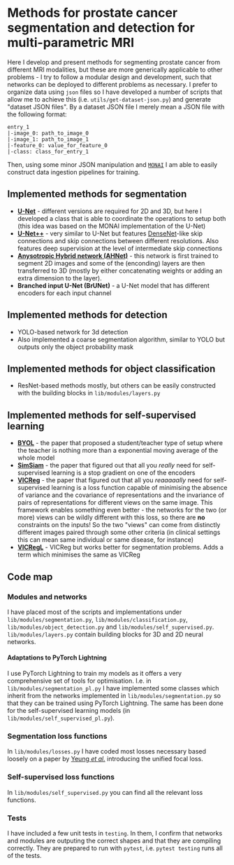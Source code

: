 # Methods for prostate cancer segmentation and detection for multi-parametric MRI

Here I develop and present methods for segmenting prostate cancer from different MRI modalities, but these are more generically applicable to other problems - I try to follow a modular design and development, such that networks can be deployed to different problems as necessary. I prefer to organize data using `json` files so I have developed a number of scripts that allow me to achieve this (i.e. `utils/get-dataset-json.py`) and generate "dataset JSON files". By a dataset JSON file I merely mean a JSON file with the following format:

```
entry_1
|-image_0: path_to_image_0
|-image_1: path_to_image_1
|-feature_0: value_for_feature_0
|-class: class_for_entry_1
```

Then, using some minor JSON manipulation and [`MONAI`](https://monai.io/) I am able to easily construct data ingestion pipelines for training.

## Implemented methods for segmentation

* [**U-Net**](https://www.nature.com/articles/s41592-018-0261-2) - different versions are required for 2D and 3D, but here I developed a class that is able to coordinate the operations to setup both (this idea was based on the MONAI implementation of the U-Net)
* [**U-Net++**](https://pubmed.ncbi.nlm.nih.gov/32613207/) - very similar to U-Net but features [DenseNet](https://arxiv.org/abs/1608.06993)-like skip connections and skip connections between different resolutions. Also features deep supervision at the level of intermediate skip connections
* [**Anysotropic Hybrid network (AHNet)**](https://arxiv.org/abs/1711.08580) - this network is first trained to segment 2D images and some of the (enconding) layers are then transferred to 3D (mostly by either concatenating weights or adding an extra dimension to the layer).
* **Branched input U-Net (BrUNet)** - a U-Net model that has different encoders for each input channel

## Implemented methods for detection

* YOLO-based network for 3d detection
* Also implemented a coarse segmentation algorithm, similar to YOLO but outputs only the object probability mask

## Implemented methods for object classification

* ResNet-based methods mostly, but others can be easily constructed with the building blocks in `lib/modules/layers.py`

## Implemented methods for self-supervised learning

* [**BYOL**](https://arxiv.org/abs/2006.07733) - the paper that proposed a student/teacher type of setup where the teacher is nothing more than a exponential moving average of the whole model
* [**SimSiam**](https://arxiv.org/abs/2011.10566) - the paper that figured out that all you *really* need for self-supervised learning is a stop gradient on one of the encoders
* [**VICReg**](https://arxiv.org/abs/2105.04906) - the paper that figured out that all you *reaaaaally* need for self-supervised learning is a loss function capable of minimising the absence of variance and the covariance of representations and the invariance of pairs of representations for different views on the same image. This framework enables something even better - the networks for the two (or more) views can be wildly different with this loss, so there are **no** constraints on the inputs! So the two "views" can come from distinctly different images paired through some other criteria (in clinical settings this can mean same individual or same disease, for instance)
* [**VICRegL**](https://arxiv.org/abs/2210.01571) - VICReg but works better for segmentation problems. Adds a term which minimises the same as VICReg 

## Code map

### Modules and networks

I have placed most of the scripts and implementations under `lib/modules/segmentation.py`, `lib/modules/classification.py`, `lib/modules/object_detection.py` and `lib/modules/self_supervised.py`. `lib/modules/layers.py` contain building blocks for 3D and 2D neural networks.

#### Adaptations to PyTorch Lightning

I use PyTorch Lightning to train my models as it offers a very comprehensive set of tools for optimisation. I.e. in `lib/modules/segmentation_pl.py` I have implemented some classes which inherit from the networks implemented in `lib/modules/segmentation.py` so that they can be trained using PyTorch Lightning. The same has been done for the self-supervised learning models (in `lib/modules/self_supervised_pl.py`).

### Segmentation loss functions

In `lib/modules/losses.py` I have coded most losses necessary based loosely on a paper by [Yeung *et al.*](https://www.ncbi.nlm.nih.gov/pmc/articles/PMC8785124/) introducing the unified focal loss.

### Self-supervised loss functions

In `lib/modules/self_supervised.py` you can find all the relevant loss functions.

### Tests

I have included a few unit tests in `testing`. In them, I confirm that networks and modules are outputing the correct shapes and that they are compiling correctly. They are prepared to run with `pytest`, i.e. `pytest testing` runs all of the tests.